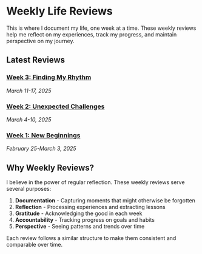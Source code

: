 # Weekly Life Reviews

This is where I document my life, one week at a time. These weekly reviews help me reflect on my experiences, track my progress, and maintain perspective on my journey.

## Latest Reviews

### [Week 3: Finding My Rhythm](/weekly-reviews/week-3.md)
*March 11-17, 2025*

### [Week 2: Unexpected Challenges](/weekly-reviews/week-2.md)
*March 4-10, 2025*

### [Week 1: New Beginnings](/weekly-reviews/week-1.md)
*February 25-March 3, 2025*

## Why Weekly Reviews?

I believe in the power of regular reflection. These weekly reviews serve several purposes:

1. **Documentation** - Capturing moments that might otherwise be forgotten
2. **Reflection** - Processing experiences and extracting lessons
3. **Gratitude** - Acknowledging the good in each week
4. **Accountability** - Tracking progress on goals and habits
5. **Perspective** - Seeing patterns and trends over time

Each review follows a similar structure to make them consistent and comparable over time. 